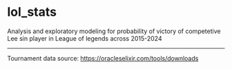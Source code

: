 # lol_stats

Analysis and exploratory modeling for probability of victory of competetive Lee sin player in League of legends across 2015-2024

---
Tournament data source: https://oracleselixir.com/tools/downloads
